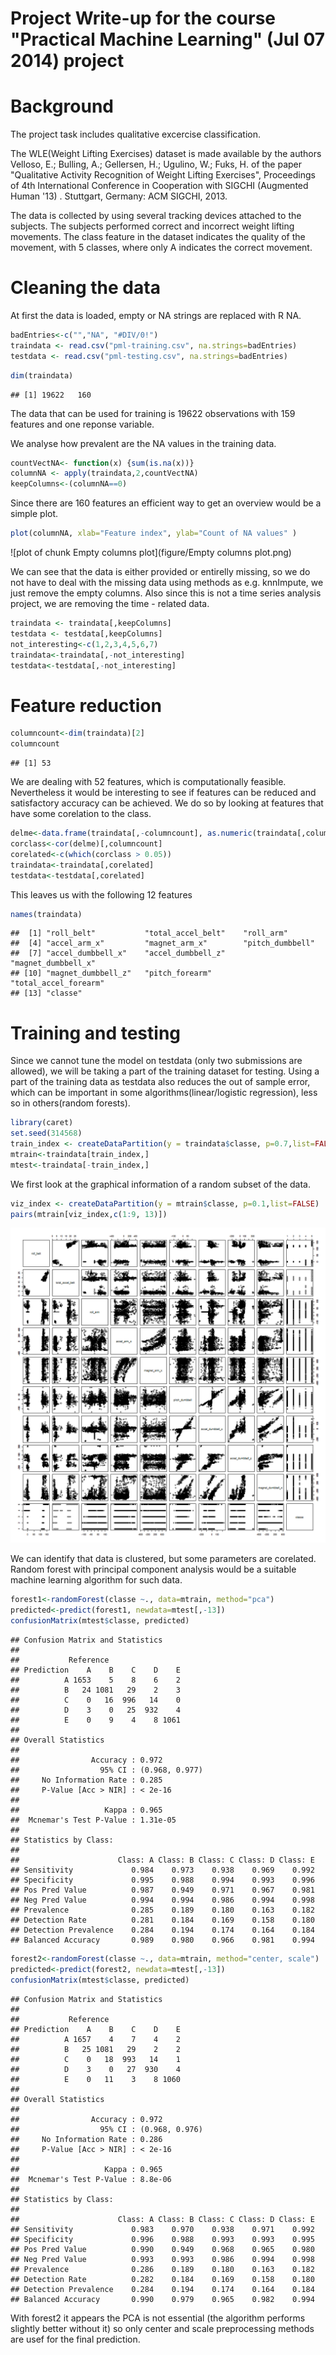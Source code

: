 Project Write-up for the course 
"Practical Machine Learning" (Jul 07 2014) project
========================================================

Background
========================================================
The project task includes qualitative excercise classification.  

 

The WLE(Weight Lifting Exercises) dataset is made available by the authors Velloso, E.; Bulling, A.; Gellersen, H.; Ugulino, W.; Fuks, H. of the paper "Qualitative Activity Recognition of Weight Lifting Exercises", Proceedings of 4th International Conference in Cooperation with SIGCHI (Augmented Human '13) . Stuttgart, Germany: ACM SIGCHI, 2013.

The data is collected by using several tracking devices attached to the subjects. The subjects performed correct and incorrect weight lifting movements. The class feature in the dataset indicates the quality of the movement, with 5 classes, where only A indicates the correct movement.


Cleaning the data
========================================================

At first the data is loaded, empty or NA strings are replaced with R NA.
    

```r
badEntries<-c("","NA", "#DIV/0!")
traindata <- read.csv("pml-training.csv", na.strings=badEntries)
testdata <- read.csv("pml-testing.csv", na.strings=badEntries)
```


```r
dim(traindata)
```

```
## [1] 19622   160
```
The data that can be used for training is 19622 observations with 159 features and one reponse variable.

We analyse how prevalent are the NA values in the training data.

```r
countVectNA<- function(x) {sum(is.na(x))}
columnNA <- apply(traindata,2,countVectNA)
keepColumns<-(columnNA==0)
```


Since there are 160 features an efficient way to get an overview would be a simple plot.


```r
plot(columnNA, xlab="Feature index", ylab="Count of NA values" )
```

![plot of chunk Empty columns plot](figure/Empty columns plot.png) 

We can see that the data is either provided or entirelly missing, so we do not have to deal with the missing data using methods as e.g. knnImpute, we just remove the empty columns. Also since this is not a time series analysis project, we are removing the time - related data.


```r
traindata <- traindata[,keepColumns]
testdata <- testdata[,keepColumns]
not_interesting<-c(1,2,3,4,5,6,7)
traindata<-traindata[,-not_interesting]
testdata<-testdata[,-not_interesting]
```



Feature reduction
=========================================================

```r
columncount<-dim(traindata)[2]
columncount
```

```
## [1] 53
```

We are dealing with 52 features, which is computationally feasible. Nevertheless it would be interesting to see if features can be reduced and satisfactory accuracy can be achieved. We do so by looking at features that have some corelation to the class.



```r
delme<-data.frame(traindata[,-columncount], as.numeric(traindata[,columncount]))
corclass<-cor(delme)[,columncount]
corelated<-c(which(corclass > 0.05))
traindata<-traindata[,corelated]
testdata<-testdata[,corelated]
```



This leaves us with the following 12 features

```r
names(traindata)
```

```
##  [1] "roll_belt"           "total_accel_belt"    "roll_arm"           
##  [4] "accel_arm_x"         "magnet_arm_x"        "pitch_dumbbell"     
##  [7] "accel_dumbbell_x"    "accel_dumbbell_z"    "magnet_dumbbell_x"  
## [10] "magnet_dumbbell_z"   "pitch_forearm"       "total_accel_forearm"
## [13] "classe"
```

Training and testing
===========================================================
Since we cannot tune the model on testdata (only two submissions are allowed), we will be taking a part of the training dataset for testing. Using a part of the training data as testdata also reduces the out of sample error, which can be important in some algorithms(linear/logistic regression), less so in others(random forests). 


```r
library(caret)
set.seed(314568)
train_index <- createDataPartition(y = traindata$classe, p=0.7,list=FALSE) 
mtrain<-traindata[train_index,]
mtest<-traindata[-train_index,]
```

We first look at the graphical information of a random subset of the data. 


```r
viz_index <- createDataPartition(y = mtrain$classe, p=0.1,list=FALSE) 
pairs(mtrain[viz_index,c(1:9, 13)])
```

![plot of chunk unnamed-chunk-7](figure/unnamed-chunk-7.png) 

We can identify that data is clustered, but some parameters are corelated. Random forest with principal component analysis would be a suitable machine learning algorithm for such data.


```r
forest1<-randomForest(classe ~., data=mtrain, method="pca")
predicted<-predict(forest1, newdata=mtest[,-13])
confusionMatrix(mtest$classe, predicted)
```

```
## Confusion Matrix and Statistics
## 
##           Reference
## Prediction    A    B    C    D    E
##          A 1653    5    8    6    2
##          B   24 1081   29    2    3
##          C    0   16  996   14    0
##          D    3    0   25  932    4
##          E    0    9    4    8 1061
## 
## Overall Statistics
##                                         
##                Accuracy : 0.972         
##                  95% CI : (0.968, 0.977)
##     No Information Rate : 0.285         
##     P-Value [Acc > NIR] : < 2e-16       
##                                         
##                   Kappa : 0.965         
##  Mcnemar's Test P-Value : 1.31e-05      
## 
## Statistics by Class:
## 
##                      Class: A Class: B Class: C Class: D Class: E
## Sensitivity             0.984    0.973    0.938    0.969    0.992
## Specificity             0.995    0.988    0.994    0.993    0.996
## Pos Pred Value          0.987    0.949    0.971    0.967    0.981
## Neg Pred Value          0.994    0.994    0.986    0.994    0.998
## Prevalence              0.285    0.189    0.180    0.163    0.182
## Detection Rate          0.281    0.184    0.169    0.158    0.180
## Detection Prevalence    0.284    0.194    0.174    0.164    0.184
## Balanced Accuracy       0.989    0.980    0.966    0.981    0.994
```



```r
forest2<-randomForest(classe ~., data=mtrain, method="center, scale")
predicted<-predict(forest2, newdata=mtest[,-13])
confusionMatrix(mtest$classe, predicted)
```

```
## Confusion Matrix and Statistics
## 
##           Reference
## Prediction    A    B    C    D    E
##          A 1657    4    7    4    2
##          B   25 1081   29    2    2
##          C    0   18  993   14    1
##          D    3    0   27  930    4
##          E    0   11    3    8 1060
## 
## Overall Statistics
##                                         
##                Accuracy : 0.972         
##                  95% CI : (0.968, 0.976)
##     No Information Rate : 0.286         
##     P-Value [Acc > NIR] : < 2e-16       
##                                         
##                   Kappa : 0.965         
##  Mcnemar's Test P-Value : 8.8e-06       
## 
## Statistics by Class:
## 
##                      Class: A Class: B Class: C Class: D Class: E
## Sensitivity             0.983    0.970    0.938    0.971    0.992
## Specificity             0.996    0.988    0.993    0.993    0.995
## Pos Pred Value          0.990    0.949    0.968    0.965    0.980
## Neg Pred Value          0.993    0.993    0.986    0.994    0.998
## Prevalence              0.286    0.189    0.180    0.163    0.182
## Detection Rate          0.282    0.184    0.169    0.158    0.180
## Detection Prevalence    0.284    0.194    0.174    0.164    0.184
## Balanced Accuracy       0.990    0.979    0.965    0.982    0.994
```
With forest2 it appears the PCA is not essential (the algorithm performs slightly better without it) so only center and scale preprocessing methods are usef for the final prediction. 
